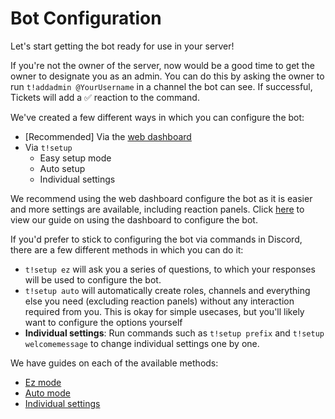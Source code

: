 # Bot Configuration
Let's start getting the bot ready for use in your server!

If you're not the owner of the server, now would be a good time to get the owner to designate you as an admin. You can do this by asking the owner to run `t!addadmin @YourUsername` in a channel the bot can see. If successful, Tickets will add a ✅ reaction to the command.

We've created a few different ways in which you can configure the bot:
- [Recommended] Via the [web dashboard](https://panel.ticketsbot.net)
- Via `t!setup`
  - Easy setup mode
  - Auto setup
  - Individual settings

We recommend using the web dashboard configure the bot as it is easier and more settings are available, including reaction panels. Click [here](./dashboard.md) to view our guide on using the dashboard to configure the bot.

If you'd prefer to stick to configuring the bot via commands in Discord, there are a few different methods in which you can do it:
- `t!setup ez` will ask you a series of questions, to which your responses will be used to configure the bot.
- `t!setup auto` will automatically create roles, channels and everything else you need (excluding reaction panels) without any interaction required from you. This is okay for simple usecases, but you'll likely want to configure the options yourself
- **Individual settings**: Run commands such as `t!setup prefix` and `t!setup welcomemessage` to change individual settings one by one.

We have guides on each of the available methods:
- [Ez mode](./easy.md)
- [Auto mode](./auto.md)
- [Individual settings](./individual.md)
